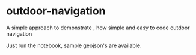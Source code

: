 # outdoor-navigation
A simple approach to demonstrate , how simple and easy to code outdoor navigation


Just run the notebook, sample geojson's are available.
